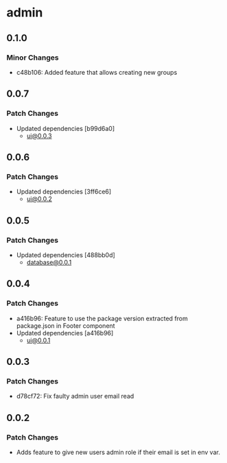 # admin

## 0.1.0

### Minor Changes

- c48b106: Added feature that allows creating new groups

## 0.0.7

### Patch Changes

- Updated dependencies [b99d6a0]
  - ui@0.0.3

## 0.0.6

### Patch Changes

- Updated dependencies [3ff6ce6]
  - ui@0.0.2

## 0.0.5

### Patch Changes

- Updated dependencies [488bb0d]
  - database@0.0.1

## 0.0.4

### Patch Changes

- a416b96: Feature to use the package version extracted from package.json in Footer component
- Updated dependencies [a416b96]
  - ui@0.0.1

## 0.0.3

### Patch Changes

- d78cf72: Fix faulty admin user email read

## 0.0.2

### Patch Changes

- Adds feature to give new users admin role if their email is set in env var.
